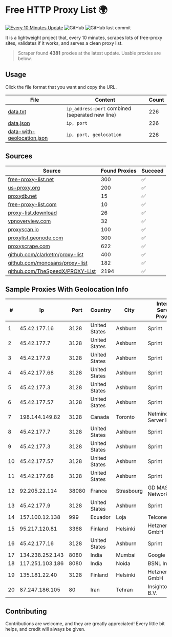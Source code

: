
# Free HTTP Proxy List 🌍

[![Every 10 Minutes Update](https://github.com/mertguvencli/http-proxy-list/actions/workflows/main.yml/badge.svg?branch=main)](https://github.com/mertguvencli/http-proxy-list/actions/workflows/main.yml)
![GitHub](https://img.shields.io/github/license/mertguvencli/http-proxy-list)
![GitHub last commit](https://img.shields.io/github/last-commit/mertguvencli/http-proxy-list)

It is a lightweight project that, every 10 minutes, scrapes lots of free-proxy sites, validates if it works, and serves a clean proxy list.


> Scraper found **4381** proxies at the latest update. Usable proxies are below.

## Usage

Click the file format that you want and copy the URL.


|File|Content|Count|
|----|-------|-----|
|[data.txt](https://raw.githubusercontent.com/mertguvencli/http-proxy-list/main/proxy-list/data.txt)|`ip_address:port` combined (seperated new line)|226|
|[data.json](https://raw.githubusercontent.com/mertguvencli/http-proxy-list/main/proxy-list/data.json)|`ip, port`|226|
|[data-with-geolocation.json](https://raw.githubusercontent.com/mertguvencli/http-proxy-list/main/proxy-list/data-with-geolocation.json)|`ip, port, geolocation`|226|

## Sources

|Source|Found Proxies|Succeed|
|------|-------------|-------|
|[free-proxy-list.net](https://free-proxy-list.net)|300|✅|
|[us-proxy.org](https://www.us-proxy.org)|200|✅|
|[proxydb.net](http://proxydb.net)|15|✅|
|[free-proxy-list.com](https://free-proxy-list.com/?page=&port=&type%5B%5D=http&type%5B%5D=https&up_time=0&search=Search)|10|✅|
|[proxy-list.download](https://www.proxy-list.download/HTTP)|26|✅|
|[vpnoverview.com](https://vpnoverview.com/privacy/anonymous-browsing/free-proxy-servers)|32|✅|
|[proxyscan.io](https://www.proxyscan.io)|100|✅|
|[proxylist.geonode.com](https://proxylist.geonode.com/api/proxy-list?limit=300&page=1&sort_by=lastChecked&sort_type=desc&protocols=http,https)|300|✅|
|[proxyscrape.com](https://api.proxyscrape.com/v2/?request=displayproxies&protocol=http&timeout=10000&country=all&ssl=all&anonymity=all)|622|✅|
|[github.com/clarketm/proxy-list](https://raw.githubusercontent.com/clarketm/proxy-list/master/proxy-list-raw.txt)|400|✅|
|[github.com/monosans/proxy-list](https://raw.githubusercontent.com/monosans/proxy-list/main/proxies/http.txt)|182|✅|
|[github.com/TheSpeedX/PROXY-List](https://raw.githubusercontent.com/TheSpeedX/PROXY-List/master/http.txt)|2194|✅|


## Sample Proxies With Geolocation Info

|#|Ip|Port|Country|City|Internet Service Provider|
|-|--|----|-------|----|-------------------------|
|1|45.42.177.16|3128|United States|Ashburn|Sprint|
|2|45.42.177.7|3128|United States|Ashburn|Sprint|
|3|45.42.177.9|3128|United States|Ashburn|Sprint|
|4|45.42.177.68|3128|United States|Ashburn|Sprint|
|5|45.42.177.3|3128|United States|Ashburn|Sprint|
|6|45.42.177.57|3128|United States|Ashburn|Sprint|
|7|198.144.149.82|3128|Canada|Toronto|Netminders Server Hosting|
|8|45.42.177.7|3128|United States|Ashburn|Sprint|
|9|45.42.177.3|3128|United States|Ashburn|Sprint|
|10|45.42.177.57|3128|United States|Ashburn|Sprint|
|11|45.42.177.68|3128|United States|Ashburn|Sprint|
|12|92.205.22.114|38080|France|Strasbourg|GD MASS Network|
|13|45.42.177.9|3128|United States|Ashburn|Sprint|
|14|157.100.12.138|999|Ecuador|Loja|Telconet S.A|
|15|95.217.120.81|3368|Finland|Helsinki|Hetzner Online GmbH|
|16|45.42.177.16|3128|United States|Ashburn|Sprint|
|17|134.238.252.143|8080|India|Mumbai|Google LLC|
|18|117.251.103.186|8080|India|Noida|BSNL Internet|
|19|135.181.22.40|3128|Finland|Helsinki|Hetzner Online GmbH|
|20|87.247.186.105|80|Iran|Tehran|Insightometrics B.V.|



## Contributing

Contributions are welcome, and they are greatly appreciated! Every
little bit helps, and credit will always be given.

